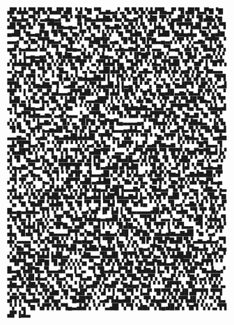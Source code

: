 ▟▛▟▟▞▜▟▜▞▙▟▛▟▊▝▟▝▇▝▜▃▅▃▞▃▜▞▙▜▞▟▟▜▙▃▛▝▊▟▉▜▃▛▇▝▇▞▆▃▙▞▜▞▃▟▄▃▞▜▞▝▉▜▅▃▙▟▇▞▙▞▙▃▅▜▝▟▇▝▛▞▄▟▛▟▞▝▉▟▇▞▆▟▊▜▅▜▞▝▇▝▜▜▙▃▄▃▜▝▄▜▅▝▅▃▆▞▅▜▞▞▙▝▐▟▄▝█▝▛▜▜▟▊▃▛▟▞▜▄▟▉▝▆▃▄▛▇▝▉▜▅▝▅▞▛▝▄▝▐▞▞▝▆▝▜▟▆▝▟▛▐▟▇▝▇▟▄▟▄▝▇▞▄▟▆▃▃▞▚▞▆▞▜▜▅▃▞▝█▞▞▝▜▟█▜▛▃▄▝▉▜▟▝▊▛▇▃▄▃▞▞▛▝▞▃▅▞▜▜▚▝▄▟▚▃▟▃▞▟▞▝▜▝▜▟▄▃▚▝▚▞▜▜▞▃▙▃▅▟▚▞▛▃▃▝▜▃▄▝▟▞▅▝█▟▄▜▚▝▆▝▐▃▄▃▄▞▙▝▉▟▇▃▄▜▟▞▝▟▄▃▝▟▚▝▐▛▇▛▐▟▛▞▃▃▜▝█▟▝▃▆▞▞▞▞▟▟▟▄▛▇▜▚▞▞▟▚▜▞▜▛▝▃▜▜▟▟▜▄▝▜▟▜▝▞▟▃▜▜▟▉▝▛▝▅▛▐▝▇▜▚▃▚▃▛▝▅▝▜▞▚▝▇▃▝▜▝▃▚▃▚▟▉▟▟▜▞▜▞▃▆▃▜▟▜▞▟▞▄▟▚▜▃▜▅▃▃▃▛▞▚▜▜▝▞▃▝▝▊▟▞▞▅▟▄▟▇▟▐▝▐▜▞▞▅▜▞▃▝▞▃▝▞▃▚▜▞▟▚▞▄▝█▜▜▜▙▝▚▜▅▟▇▞▜▝▃▟▛▃▞▞▛▟▄▟▊▟▐▃▄▜▞▝▚▝▅▞▆▝▆▟▛▜▝▟▛▞▞▃▟▜▛▝▐▝▚▞▚▟▚▟▃▃▟▜▜▟▉▞▞▝▊▟▟▝█▜▞▝▆▜▄▜▄▟▉▃▅▞▅▃▛▞▛▞▄▝▐▟▊▃▚▜▄▜▃▜▙▝▐▟█▝▛▃▃▟█▛▐▝▞▞▚▝▟▞▆▞▝▞▛▃▛▞▜▟▉▜▙▃▜▝▛▃▜▝▜▟▄▃▟▝▃▞▙▜▅▝▝▝▞▟▊▝▞▟▆▝█▟▅▟▆▃▜▃▛▃▛▜▛▜▄▜▃▝▟▟▄▟▝▝▆▜▜▟▅▃▅▞▃▟▚▃▃▝▄▞▜▜▅▝▝▝▊▞▙▟▚▟▟▜▛▜▟▜▄▝▆▃▆▝▆▝▜▞▞▞▄▝▆▝▐▃▆▞▄▝▉▞▃▝▉▛▇▝▆▛▇▜▄▃▃▃▄▞▝▜▙▟▞▞▙▝▛▟▇▟▃▝▐▞▙▝▊▜▄▝▆▜▚▃▅▟▉▜▃▜▚▛▐▃▛▝▄▜▃▃▄▟▟▃▚▟▝▝▟▝▃▟▜▃▜▞▞▜▙▜▙▟▃▃▅▃▜▝▃▟▞▝▅▃▆▟█▟▟▟▊▝▛▜▚▃▝▟▞▝▝▜▝▝▆▞▛▛▐▞▆▟▃▜▃▝▄▟▅▃▙▜▛▜▃▞▆▝▝▞▛▝▝▝▞▞▃▞▙▜▃▝▐▟▛▛▐▃▛▃▟▜▅▃▅▝▞▝▝▝▇▜▃▃▜▞▙▟█▜▞▞▝▞▜▝▚▜▝▜▜▞▚▟▇▜▛▝▃▃▝▃▛▜▟▜▜▞▜▝█▜▚▜▅▛▇▜▙▟▐▞▟▝▊▝▅▃▙▜▄▝▊▟▟▜▞▃▛▟▐▜▄▝▞▜▙▟█▃▞▟▐▜▙▝▊▝▛▟█▞▝▃▞▞▃▞▞▞▄▃▆▞▜▃▞▞▛▃▜▜▛▜▛▝▜▝▉▃▟▟▊▟▜▟▇▝▝▝▊▟▚▝▃▛▐▟▝▞▜▃▙▃▆▝▟▝▃▞▙▃▝▜▞▜▝▝▟▜▛▃▜▃▃▟▊▞▚▛▐▞▟▃▞▟▜▟▚▜▅▟▝▃▆▟▆▟▉▞▛▞▜▝▛▃▞▝▚▃▜▝▝▟▛▜▚▟▉▃▟▟▇▝▚▝▆▞▄▜▃▝▇▜▚▝▅▞▛▞▟▞▅▟▜▃▄▃▙▝▝▞▞▃▞▃▛▟▟▞▛▃▚▜▞▟▄▃▛▟█▜▃▃▆▞▚▝▇▟▃▞▜▞▛▝▄▃▝▟▆▃▚▃▞▟▟▞▚▜▞▟▜▟█▞▆▟▞▟▜▃▟▟▐▟▇▜▟▃▆▟▐▃▜▞▆▜▚▟▉▝▛▃▜▝▄▜▙▞▆▝▄▝▆▝▆▟▛▝▟▟▆▝▆▝▇▝▛▝▜▝▜▟▝▜▛▝▆▜▄▝▝▞▃▝▊▃▞▃▆▞▟▝▐▞▃▛▇▃▄▃▙▟▃▜▜▝▞▝▄▞▚▝▃▞▅▛▐▛▐▟▐▝█▃▃▃▃▟▉▟▜▞▚▟▅▝▜▝▛▝▉▞▝▞▆▜▃▜▝▃▞▞▃▜▛▝▜▟▅▜▟▟▄▃▄▟▊▞▙▞▄▝▜▜▟▝▃▃▚▃▞▝▛▟█▝▟▟▄▜▅▝▄▜▟▟▐▜▞▃▜▛▇▃▚▟▛▝▚▟▐▝▞▝▉▟▇▃▚▝▉▝▛▛▐▝▟▜▃▃▝▜▝▟▞▟▞▟▄▝▉▟▞▜▞▝▅▃▃▃▛▜▚▞▆▟▜▃▆▃▞▟█▝▟▛▇▞▚▟▃▟▅▃▆▟▉▝▅▝▃▞▝▟▞▃▃▃▚▞▅▜▟▜▞▞▝▟▄▟▄▞▜▝▜▛▐▃▝▞▄▝▊▛▐▜▙▛▇▟▊▜▞▃▅▃▟▃▞▜▝▞▆▞▜▃▝▃▙▝▜▜▜▟▊▃▜▟▇▞▆▟▟▝▛▞▝▞▄▃▞▛▇▞▅▃▙▝▐▜▅▃▙▝▞▟▄▞▄▜▜▜▅▜▟▟▐▟█▃▞▝▝▟▇▃▃▜▙▟▉▝█▜▜▞▙▟▚▃▜▞▟▟█▟▊▟▝▞▆▜▚▞▝▜▛▜▄▞▟▛▇▝▊▟▛▞▞▞▅▝▚▃▛▟▚▜▞▟▆▝▆▜▅▛▇▟▃▟▚▜▜▞▅▟▜▜▝▝█▃▄▜▟▛▇▃▜▃▃▟▞▝▐▝▃▝▜▝█▃▟▃▛▜▟▝█▟▆▟▐▃▜▝▛▃▜▟▛▝▆▃▙▃▞▃▆▜▞▟▊▟▃▞▚▜▃▞▜▝▜▃▅▝▇▜▞▝▃▜▞▜▙▞▅▜▚▝▄▃▛▞▝▝▇▞▃▞▟▜▚▟▆▃▛▟▇▞▆▞▄▝▊▞▄▝▐▞▄▟▛▞▅▟▛▝▆▟▄▞▆▟▝▝▝▟▛▜▚▝█▞▝▞▝▟▞▃▞▃▚▃▜▃▚▞▛▟▆▝▇▝▜▟▛▃▚▝▟▝▐▝▜▞▜▝▐▃▛▝▉▜▜▞▛▟▊▟▛▜▜▝▛▜▟▜▚▜▄▟▅▝▟▜▄▞▝▝█▟█▜▚▝▃▟▜▟▄▟▊▞▚▝▛▟▄▟▞▞▙▜▜▟▊▞▞▝▚▜▃▝▞▝▄▝▆▝▟▜▚▜▞▜▄▃▟▟▚▝▞▝▃▟▉▝▞▜▝▟▆▞▚▜▄▟▉▟▚▝▆▜▝▞▞▃▜▜▟▛▐▟▃
